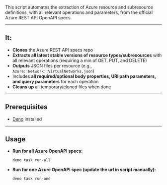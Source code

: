 This script automates the extraction of Azure resource and subresource definitions, with all relevant operations and parameters, from the official Azure REST API OpenAPI specs.

---

## It:

- **Clones** the Azure REST API specs repo
- **Extracts all latest stable versions of resource types/subresources** with all relevant operations
  (requiring a min of GET, PUT, and DELETE)
- **Outputs** JSON files per resource (e.g., `Azure::Network::VirtualNetworks.json`)
- Includes **all required/optional body properties, URI path parameters, and query parameters** for each operation
- **Cleans up** all temporary/cloned files when done

---

## Prerequisites

- [Deno](https://deno.com/manual/getting_started/installation) installed

---

## Usage

- **Run for all Azure OpenAPI specs:**
  ```bash
  deno task run-all
  ```
- **Run for one Azure OpenAPI spec (update the url in script manually):**
  ```bash
  deno task run-one
  ```
